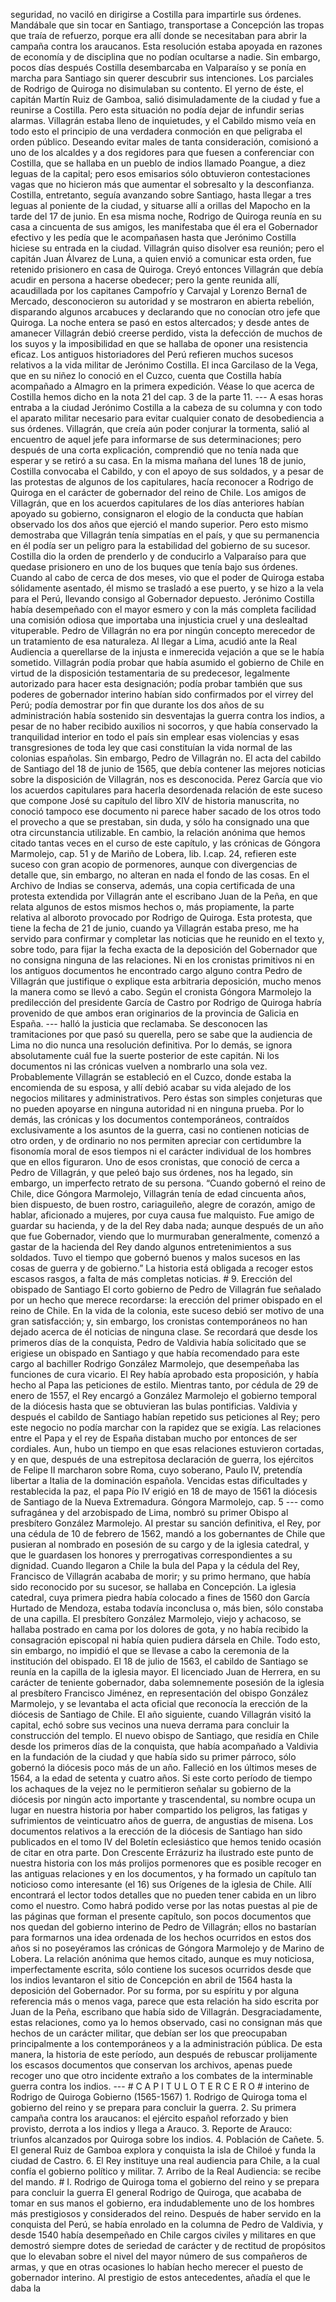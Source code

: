 seguridad, no vaciló en dirigirse a Costilla para impartirle sus órdenes. Mandábale que sin tocar en Santiago, transportase a Concepción las tropas que traía de refuerzo, porque era allí donde se necesitaban para abrir la campaña contra los araucanos. Esta resolución estaba apoyada en razones de economía y de disciplina que no podían ocultarse a nadie. Sin embargo, pocos días después Costilla desembarcaba en Valparaíso y se ponía en marcha para Santiago sin querer descubrir sus intenciones. Los parciales de Rodrigo de Quiroga no disimulaban su contento. El yerno de éste, el capitán Martín Ruiz de Gamboa, salió disimuladamente de la ciudad y fue a reunirse a Costilla. Pero esta situación no podía dejar de infundir serias alarmas. Villagrán estaba lleno de inquietudes, y el Cabildo mismo veía en todo esto el principio de una verdadera conmoción en que peligraba el orden público. Deseando evitar males de tanta consideración, comisionó a uno de los alcaldes y a dos regidores para que fuesen a conferenciar con Costilla, que se hallaba en un pueblo de indios llamado Poangue, a diez leguas de la capital; pero esos emisarios sólo obtuvieron contestaciones vagas que no hicieron más que aumentar el sobresalto y la desconfianza. Costilla, entretanto, seguía avanzando sobre Santiago, hasta llegar a tres leguas al poniente de la ciudad, y situarse allí a orillas del Mapocho en la tarde del 17 de junio. En esa misma noche, Rodrigo de Quiroga reunía en su casa a cincuenta de sus amigos, les manifestaba que él era el Gobernador efectivo y les pedía que le acompañasen hasta que Jerónimo Costilla hiciese su entrada en la ciudad. Villagrán quiso disolver esa reunión; pero el capitán Juan Álvarez de Luna, a quien envió a comunicar esta orden, fue retenido prisionero en casa de Quiroga. Creyó entonces Villagrán que debía acudir en persona a hacerse obedecer; pero la gente reunida allí, acaudillada por los capitanes Campofrío y Carvajal y Lorenzo Berna1 de Mercado, desconocieron su autoridad y se mostraron en abierta rebelión, disparando algunos arcabuces y declarando que no conocían otro jefe que Quiroga. La noche entera se pasó en estos altercados; y desde antes de amanecer Villagrán debió creerse perdido, vista la defección de muchos de los suyos y la imposibilidad en que se hallaba de oponer una resistencia eficaz. Los antiguos historiadores del Perú refieren muchos sucesos relativos a la vida militar de Jerónimo Costilla. El inca Garcilaso de la Vega, que en su niñez lo conoció en el Cuzco, cuenta que Costilla había acompañado a Almagro en la primera expedición. Véase lo que acerca de Costilla hemos dicho en la nota 21 del cap. 3 de la parte 11. --- A esas horas entraba a la ciudad Jerónimo Costilla a la cabeza de su columna y con todo el aparato militar necesario para evitar cualquier conato de desobediencia a sus órdenes. Villagrán, que creía aún poder conjurar la tormenta, salió al encuentro de aquel jefe para informarse de sus determinaciones; pero después de una corta explicación, comprendió que no tenía nada que esperar y se retiró a su casa. En la misma mañana del lunes 18 de junio, Costilla convocaba el Cabildo, y con el apoyo de sus soldados, y a pesar de las protestas de algunos de los capitulares, hacía reconocer a Rodrigo de Quiroga en el carácter de gobernador del reino de Chile. Los amigos de Villagrán, que en los acuerdos capitulares de los días anteriores habían apoyado su gobierno, consignaron el elogio de la conducta que habían observado los dos años que ejerció el mando superior. Pero esto mismo demostraba que Villagrán tenía simpatías en el país, y que su permanencia en él podía ser un peligro para la estabilidad del gobierno de su sucesor. Costilla dio la orden de prenderlo y de conducirlo a Valparaíso para que quedase prisionero en uno de los buques que tenía bajo sus órdenes. Cuando al cabo de cerca de dos meses, vio que el poder de Quiroga estaba sólidamente asentado, él mismo se trasladó a ese puerto, y se hizo a la vela para el Perú, llevando consigo al Gobernador depuesto. Jerónimo Costilla había desempeñado con el mayor esmero y con la más completa facilidad una comisión odiosa que importaba una injusticia cruel y una deslealtad vituperable. Pedro de Villagrán no era por ningún concepto merecedor de un tratamiento de esa naturaleza. Al llegar a Lima, acudió ante la Real Audiencia a querellarse de la injusta e inmerecida vejación a que se le había sometido. Villagrán podía probar que había asumido el gobierno de Chile en virtud de la disposición testamentaria de su predecesor, legalmente autorizado para hacer esta designación; podía probar también que sus poderes de gobernador interino habían sido confirmados por el virrey del Perú; podía demostrar por fin que durante los dos años de su administración había sostenido sin desventajas la guerra contra los indios, a pesar de no haber recibido auxilios ni socorros, y que había conservado la tranquilidad interior en todo el país sin emplear esas violencias y esas transgresiones de toda ley que casi constituían la vida normal de las colonias españolas. Sin embargo, Pedro de Villagrán no. El acta del cabildo de Santiago del 18 de junio de 1565, que debía contener las mejores noticias sobre la disposición de Villagrán, nos es desconocida. Perez García que vio los acuerdos capitulares para hacerla desordenada relación de este suceso que compone José su capítulo del libro XIV de historia manuscrita, no conoció tampoco ese documento ni parece haber sacado de los otros todo el provecho a que se prestaban, sin duda, y sólo ha consignado una que otra circunstancia utilizable. En cambio, la relación anónima que hemos citado tantas veces en el curso de este capítulo, y las crónicas de Góngora Marmolejo, cap. 51 y de Mariño de Lobera, lib. I.cap. 24, refieren este suceso con gran acopio de pormenores, aunque con divergencias de detalle que, sin embargo, no alteran en nada el fondo de las cosas. En el Archivo de Indias se conserva, además, una copia certificada de una protesta extendida por Villagrán ante el escribano Juan de la Peña, en que relata algunos de estos mismos hechos o, más propiamente, la parte relativa al alboroto provocado por Rodrigo de Quiroga. Esta protesta, que tiene la fecha de 21 de junio, cuando ya Villagrán estaba preso, me ha servido para confirmar y completar las noticias que he reunido en el texto y, sobre todo, para fijar la fecha exacta de la deposición del Gobernador que no consigna ninguna de las relaciones. Ni en los cronistas primitivos ni en los antiguos documentos he encontrado cargo alguno contra Pedro de Villagrán que justifique o explique esta arbitraria deposición, mucho menos la manera como se llevó a cabo. Según el cronista Góngora Marmolejo la predilección del presidente García de Castro por Rodrigo de Quiroga habría provenido de que ambos eran originarios de la provincia de Galicia en España. --- halló la justicia que reclamaba. Se desconocen las tramitaciones por que pasó su querella, pero se sabe que la audiencia de Lima no dio nunca una resolución definitiva. Por lo demás, se ignora absolutamente cuál fue la suerte posterior de este capitán. Ni los documentos ni las crónicas vuelven a nombrarlo una sola vez. Probablemente Villagrán se estableció en el Cuzco, donde estaba la encomienda de su esposa, y allí debió acabar su vida alejado de los negocios militares y administrativos. Pero éstas son simples conjeturas que no pueden apoyarse en ninguna autoridad ni en ninguna prueba. Por lo demás, las crónicas y los documentos contemporáneos, contraídos exclusivamente a los asuntos de la guerra, casi no contienen noticias de otro orden, y de ordinario no nos permiten apreciar con certidumbre la fisonomía moral de esos tiempos ni el carácter individual de los hombres que en ellos figuraron. Uno de esos cronistas, que conoció de cerca a Pedro de Villagrán, y que peleó bajo sus órdenes, nos ha legado, sin embargo, un imperfecto retrato de su persona. “Cuando gobernó el reino de Chile, dice Góngora Marmolejo, Villagrán tenía de edad cincuenta años, bien dispuesto, de buen rostro, cariaguileño, alegre de corazón, amigo de hablar, aficionado a mujeres, por cuya causa fue malquisto. Fue amigo de guardar su hacienda, y de la del Rey daba nada; aunque después de un año que fue Gobernador, viendo que lo murmuraban generalmente, comenzó a gastar de la hacienda del Rey dando algunos entretenimientos a sus soldados. Tuvo el tiempo que gobernó buenos y malos sucesos en las cosas de guerra y de gobierno.” La historia está obligada a recoger estos escasos rasgos, a falta de más completas noticias. # 9. Erección del obispado de Santiago El corto gobierno de Pedro de Villagrán fue señalado por un hecho que merece recordarse: la erección del primer obispado en el reino de Chile. En la vida de la colonia, este suceso debió ser motivo de una gran satisfacción; y, sin embargo, los cronistas contemporáneos no han dejado acerca de él noticias de ninguna clase. Se recordará que desde los primeros días de la conquista, Pedro de Valdivia había solicitado que se erigiese un obispado en Santiago y que había recomendado para este cargo al bachiller Rodrigo González Marmolejo, que desempeñaba las funciones de cura vicario. El Rey había aprobado esta proposición, y había hecho al Papa las peticiones de estilo. Mientras tanto, por cédula de 29 de enero de 1557, el Rey encargó a González Marmolejo el gobierno temporal de la diócesis hasta que se obtuvieran las bulas pontificias. Valdivia y después el cabildo de Santiago habían repetido sus peticiones al Rey; pero este negocio no podía marchar con la rapidez que se exigía. Las relaciones entre el Papa y el rey de España distaban mucho por entonces de ser cordiales. Aun, hubo un tiempo en que esas relaciones estuvieron cortadas, y en que, después de una estrepitosa declaración de guerra, los ejércitos de Felipe II marcharon sobre Roma, cuyo soberano, Paulo IV, pretendía libertar a Italia de la dominación española. Vencidas estas dificultades y restablecida la paz, el papa Pío IV erigió en 18 de mayo de 1561 la diócesis de Santiago de la Nueva Extremadura. Góngora Marmolejo, cap. 5 --- como sufragánea y del arzobispado de Lima, nombró su primer Obispo al presbítero González Marmolejo. AI prestar su sanción definitiva, el Rey, por una cédula de 10 de febrero de 1562, mandó a los gobernantes de Chile que pusieran al nombrado en posesión de su cargo y de la iglesia catedral, y que le guardasen los honores y prerrogativas correspondientes a su dignidad. Cuando llegaron a Chile la bula del Papa y la cédula del Rey, Francisco de Villagrán acababa de morir; y su primo hermano, que había sido reconocido por su sucesor, se hallaba en Concepción. La iglesia catedral, cuya primera piedra había colocado a fines de 1560 don García Hurtado de Mendoza, estaba todavía inconclusa o, más bien, sólo constaba de una capilla. El presbítero González Marmolejo, viejo y achacoso, se hallaba postrado en cama por los dolores de gota, y no había recibido la consagración episcopal ni había quien pudiera dársela en Chile. Todo esto, sin embargo, no impidió el que se llevase a cabo la ceremonia de la institución del obispado. El 18 de julio de 1563, el cabildo de Santiago se reunía en la capilla de la iglesia mayor. El licenciado Juan de Herrera, en su carácter de teniente gobernador, daba solemnemente posesión de la iglesia al presbítero Francisco Jiménez, en representación del obispo González Marmolejo, y se levantaba el acta oficial que reconocía la erección de la diócesis de Santiago de Chile. El año siguiente, cuando Villagrán visitó la capital, echó sobre sus vecinos una nueva derrama para concluir la construcción del templo. El nuevo obispo de Santiago, que residía en Chile desde los primeros días de la conquista, que había acompañado a Valdivia en la fundación de la ciudad y que había sido su primer párroco, sólo gobernó la diócesis poco más de un año. Falleció en los últimos meses de 1564, a la edad de setenta y cuatro años. Si este corto período de tiempo los achaques de la vejez no le permitieron señalar su gobierno de la diócesis por ningún acto importante y trascendental, su nombre ocupa un lugar en nuestra historia por haber compartido los peligros, las fatigas y sufrimientos de veinticuatro años de guerra, de angustias de misena. Los documentos relativos a la erección de la diócesis de Santiago han sido publicados en el tomo IV del Boletín eclesiástico que hemos tenido ocasión de citar en otra parte. Don Crescente Errázuriz ha ilustrado este punto de nuestra historia con los más prolijos pormenores que es posible recoger en las antiguas relaciones y en los documentos, y ha formado un capítulo tan noticioso como interesante (el 16) sus Orígenes de la iglesia de Chile. Allí encontrará el lector todos detalles que no pueden tener cabida en un libro como el nuestro. Como habrá podido verse por las notas puestas al pie de las páginas que forman el presente capítulo, son pocos documentos que nos quedan del gobierno interino de Pedro de Villagrán; ellos no bastarían para formarnos una idea ordenada de los hechos ocurridos en estos dos años si no poseyéramos las crónicas de Góngora Marmolejo y de Marino de Lobera. La relación anónima que hemos citado, aunque es muy noticiosa, imperfectamente escrita, sólo contiene los sucesos ocurridos desde que los indios levantaron el sitio de Concepción en abril de 1564 hasta la deposición del Gobernador. Por su forma, por su espíritu y por alguna referencia más o menos vaga, parece que esta relación ha sido escrita por Juan de la Peña, escribano que había sido de Villagrán. Desgraciadamente, estas relaciones, como ya lo hemos observado, casi no consignan más que hechos de un carácter militar, que debían ser los que preocupaban principalmente a los contemporáneos y a la administración pública. De esta manera, la historia de este período, aun después de rebuscar prolijamente los escasos documentos que conservan los archivos, apenas puede recoger uno que otro incidente extraño a los combates de la interminable guerra contra los indios. --- # C A P I T U L O T E R C E R O # interino de Rodrigo de Quiroga Gobierno (1565-1567) 1. Rodrigo de Quiroga toma el gobierno del reino y se prepara para concluir la guerra. 2. Su primera campaña contra los araucanos: el ejército español reforzado y bien provisto, derrota a los indios y llega a Arauco. 3. Reporte de Arauco: triunfos alcanzados por Quiroga sobre los indios. 4. Población de Cañete. 5. El general Ruiz de Gamboa explora y conquista la isla de Chiloé y funda la ciudad de Castro. 6. El Rey instituye una real audiencia para Chile, a la cual confía el gobierno político y militar. 7. Arribo de la Real Audiencia: se recibe del mando. # I. Rodrigo de Quiroga toma el gobierno del reino y se prepara para concluir la guerra El general Rodrigo de Quiroga, que acababa de tomar en sus manos el gobierno, era indudablemente uno de los hombres más prestigiosos y considerados del reino. Después de haber servido en la conquista del Perú, se había enrolado en la columna de Pedro de Valdivia, y desde 1540 había desempeñado en Chile cargos civiles y militares en que demostró siempre dotes de seriedad de carácter y de rectitud de propósitos que lo elevaban sobre el nivel del mayor número de sus compañeros de armas, y que en otras ocasiones lo habían hecho merecer el puesto de gobernador interino. Al prestigio de estos antecedentes, añadía el que le daba la